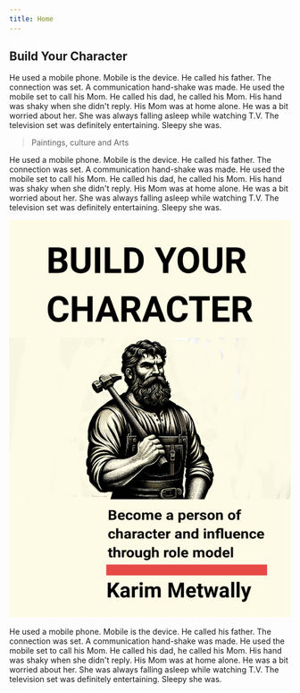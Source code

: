 ```yaml
---
title: Home 
---
```


## Build Your Character 

He used a mobile phone. Mobile is the device. He called his father. The connection was set. A communication hand-shake was made. He used the mobile set to call his Mom. He called his dad, he called his Mom. His hand was shaky when she didn't reply. His Mom was at home alone. He was a bit worried about her. She was always falling asleep while watching T.V. The television set was definitely entertaining. Sleepy she was.

> Paintings, culture and Arts

He used a mobile phone. Mobile is the device. He called his father. The connection was set. A communication hand-shake was made. He used the mobile set to call his Mom. He called his dad, he called his Mom. His hand was shaky when she didn't reply. His Mom was at home alone. He was a bit worried about her. She was always falling asleep while watching T.V. The television set was definitely entertaining. Sleepy she was.

![sketch1701294035155](/sketch1701294035155.jpg)


He used a mobile phone. Mobile is the device. He called his father. The connection was set. A communication hand-shake was made. He used the mobile set to call his Mom. He called his dad, he called his Mom. His hand was shaky when she didn't reply. His Mom was at home alone. He was a bit worried about her. She was always falling asleep while watching T.V. The television set was definitely entertaining. Sleepy she was.
